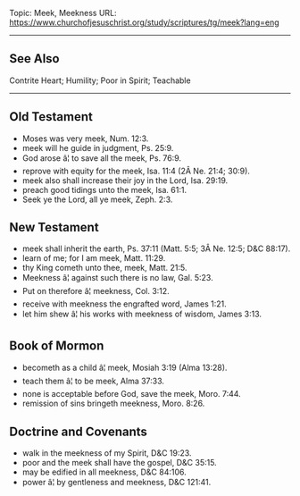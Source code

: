 Topic: Meek, Meekness
URL: https://www.churchofjesuschrist.org/study/scriptures/tg/meek?lang=eng

---

## See Also

Contrite Heart; Humility; Poor in Spirit; Teachable

---

## Old Testament

- Moses was very meek, Num. 12:3.
- meek will he guide in judgment, Ps. 25:9.
- God arose â¦ to save all the meek, Ps. 76:9.
- reprove with equity for the meek, Isa. 11:4 (2Â Ne. 21:4; 30:9).
- meek also shall increase their joy in the Lord, Isa. 29:19.
- preach good tidings unto the meek, Isa. 61:1.
- Seek ye the Lord, all ye meek, Zeph. 2:3.

## New Testament

- meek shall inherit the earth, Ps. 37:11 (Matt. 5:5; 3Â Ne. 12:5; D&C 88:17).
- learn of me; for I am meek, Matt. 11:29.
- thy King cometh unto thee, meek, Matt. 21:5.
- Meekness â¦ against such there is no law, Gal. 5:23.
- Put on therefore â¦ meekness, Col. 3:12.
- receive with meekness the engrafted word, James 1:21.
- let him shew â¦ his works with meekness of wisdom, James 3:13.

## Book of Mormon

- becometh as a child â¦ meek, Mosiah 3:19 (Alma 13:28).
- teach them â¦ to be meek, Alma 37:33.
- none is acceptable before God, save the meek, Moro. 7:44.
- remission of sins bringeth meekness, Moro. 8:26.

## Doctrine and Covenants

- walk in the meekness of my Spirit, D&C 19:23.
- poor and the meek shall have the gospel, D&C 35:15.
- may be edified in all meekness, D&C 84:106.
- power â¦ by gentleness and meekness, D&C 121:41.

